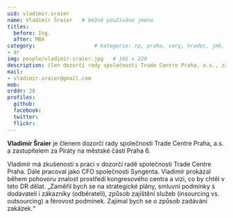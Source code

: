 ```yaml
---
uid: vladimir.sraier
name: Vladimír Šraier  	# běžně používáné jméno
titles:
  before: Ing. 
  after: MBA
category:                 	# kategorie: rp, praha, vary, hradec, jmk, senat
- dr
img: people/vladimir-sraier.jpg   # 165 x 220
description: člen dozorčí rady společnosti Trade Centre Praha, a.s., zastupitel na Praze 6 	# kratký popis, max 160 znaků
mail: 
- vladimir.sraier@gmail.com
mob:
orddr: 28
profiles:
  github:       
  facebook:    
  twitter: 		  
  flickr:		  
---
```


**Vladimír Šraier** je členem dozorčí rady společnosti Trade Centre Praha, a.s. a zastupitelem za Piráty na městské části Praha 6.

Vladimír má zkušenosti s prací v dozorčí radě společnosti Trade Centre Praha. Dále pracoval jako CFO společnosti Syngenta. Vladimír prokázal během pohovoru znalost prostředí kongresového centra a vizi, co by chtěl v této DR dělat. „Zaměřil bych se na strategické plány, smluvní podmínky s dodavateli i zákazníky (odběrateli), způsob zajištění služeb (insourcing vs. outsourcing) a férovost podmínek. Zajímal bych se o způsob zadávání zakázek.“

